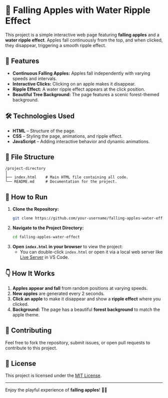 # 🍎 Falling Apples with Water Ripple Effect

This project is a simple interactive web page featuring **falling apples** and a **water ripple effect**. Apples fall continuously from the top, and when clicked, they disappear, triggering a smooth ripple effect. 

## 🎯 Features
- **Continuous Falling Apples:** Apples fall independently with varying speeds and intervals.
- **Interactive Clicks:** Clicking on an apple makes it disappear.
- **Ripple Effect:** A water ripple effect appears at the click position.
- **Beautiful Tree Background:** The page features a scenic forest-themed background.

## 🛠️ Technologies Used
- **HTML** – Structure of the page.
- **CSS** – Styling the page, animations, and ripple effect.
- **JavaScript** – Adding interactive behavior and dynamic animations.

## 📂 File Structure
```
/project-directory
│
├── index.html    # Main HTML file containing all code.
└── README.md     # Documentation for the project.
```

## 🚀 How to Run
1. **Clone the Repository:**
   ```bash
   git clone https://github.com/your-username/falling-apples-water-effect.git
   ```
2. **Navigate to the Project Directory:**
   ```bash
   cd falling-apples-water-effect
   ```
3. **Open `index.html` in your browser** to view the project:
   - You can double-click `index.html` or open it via a local web server like [Live Server](https://marketplace.visualstudio.com/items?itemName=ritwickdey.LiveServer) in VS Code.



## 👇 How It Works
1. **Apples appear and fall** from random positions at varying speeds.
2. **New apples** are generated every 2 seconds.
3. **Click an apple** to make it disappear and show a **ripple effect** where you clicked.
4. **Background:** The page has a beautiful **forest background** to match the apple theme.

## 🤝 Contributing
Feel free to fork the repository, submit issues, or open pull requests to contribute to this project.

## 📄 License
This project is licensed under the [MIT License](LICENSE).

---

Enjoy the playful experience of **falling apples**! 🍏🍎

